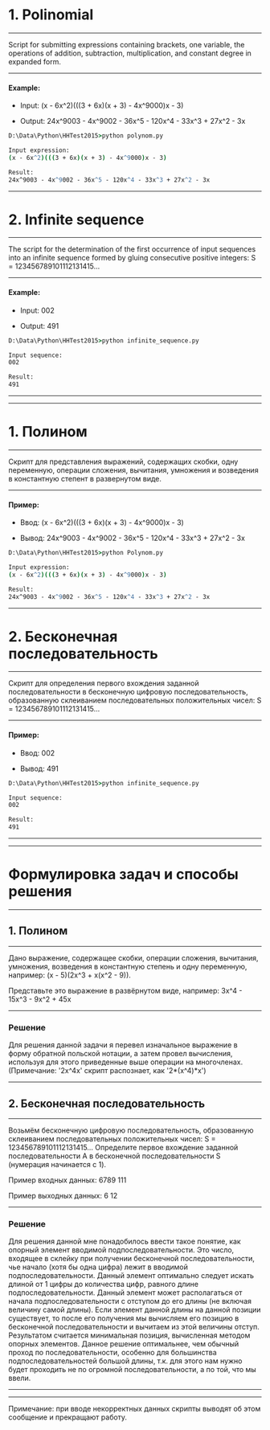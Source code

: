 # 1. Polinomial #
- - - -
Script for submitting expressions containing brackets, one variable, the operations of addition, subtraction, multiplication, and constant degree in expanded form.
- - - -
#### Example: ####

- Input:
(x - 6x^2)(((3 + 6x)(x + 3) - 4x^9000)x - 3)

- Output:
24x^9003 - 4x^9002 - 36x^5 - 120x^4 - 33x^3 + 27x^2 - 3x

```cmd
D:\Data\Python\HHTest2015>python polynom.py

Input expression:
(x - 6x^2)(((3 + 6x)(x + 3) - 4x^9000)x - 3)

Result:
24x^9003 - 4x^9002 - 36x^5 - 120x^4 - 33x^3 + 27x^2 - 3x
```

- - - -
# 2. Infinite sequence #
- - - -
The script for the determination of the first occurrence of input sequences into an infinite sequence formed by gluing consecutive positive integers: S = 123456789101112131415...
- - - -
#### Example: ####

- Input:
002

- Output:
491

```cmd
D:\Data\Python\HHTest2015>python infinite_sequence.py

Input sequence:
002

Result:
491
```
- - - -
- - - -

# 1. Полином #
- - - -
Скрипт для представления выражений, содержащих скобки, одну переменную, операции сложения, вычитания, умножения и возведения в константную степент в развернутом виде.
- - - -
#### Пример: ####

- Ввод:
(x - 6x^2)(((3 + 6x)(x + 3) - 4x^9000)x - 3)

- Вывод:
24x^9003 - 4x^9002 - 36x^5 - 120x^4 - 33x^3 + 27x^2 - 3x

```cmd
D:\Data\Python\HHTest2015>python Polynom.py

Input expression:
(x - 6x^2)(((3 + 6x)(x + 3) - 4x^9000)x - 3)

Result:
24x^9003 - 4x^9002 - 36x^5 - 120x^4 - 33x^3 + 27x^2 - 3x
```

- - - -

# 2. Бесконечная последовательность #
- - - -
Скрипт для определения первого вхождения заданной последовательности в бесконечную цифровую последовательность, образованную склеиванием последовательных положительных чисел: S = 123456789101112131415...
- - - -
#### Пример: ####

- Ввод:
002

- Вывод:
491

```cmd
D:\Data\Python\HHTest2015>python infinite_sequence.py

Input sequence:
002

Result:
491
```
- - - -
- - - -
# Формулировка задач и способы решения #
- - - -
## 1. Полином ##
- - - -
Дано выражение, содержащее скобки, операции сложения, вычитания, умножения, возведения в константную степень и одну переменную, например: (x - 5)(2x^3 + x(x^2 - 9)).

Представьте это выражение в развёрнутом виде, например: 3x^4 - 15x^3 - 9x^2 + 45x
- - - -
### Решение ###
Для решения данной задачи я перевел изначальное выражение в форму обратной польской нотации, а затем провел вычисления, используя для этого приведенные выше операции на многочленах. (Примечание: '2x^4x' скрипт распознает, как '2*(x^4)*x')

- - - -
## 2. Бесконечная последовательность ##
- - - -
Возьмём бесконечную цифровую последовательность, образованную склеиванием последовательных положительных чисел: S = 123456789101112131415...
Определите первое вхождение заданной последовательности A в бесконечной последовательности S (нумерация начинается с 1).

Пример входных данных:
6789
111

Пример выходных данных:
6
12

- - - -
### Решение ###
Для решения данной мне понадобилось ввести такое понятие, как опорный элемент вводимой подпоследовательности. Это число, входящее в склейку при получении бесконечной последовательности, чье начало (хотя бы одна цифра) лежит в вводимой подпоследовательности. Данный элемент оптимально следует искать длиной от 1 цифры до количества цифр, равного длине подпоследовательности. Данный элемент может располагаться от начала подпоследовательности с отступом до его длины (не включая величину самой длины). Если элемент данной длины на данной позиции существует, то после его получения мы вычисляем его позицию в бесконечной последовательности и вычитаем из этой величины отступ. Результатом считается минимальная позиция, вычисленная методом опорных элементов. 
Данное решение оптимальнее, чем обычный проход по последовательности, особенно для большинства подпоследовательностей большой длины, т.к. для этого нам нужно будет проходить не по огромной последовательности, а по той, что мы ввели.
- - - -
- - - -
Примечание: при вводе некорректных данных скрипты выводят об этом сообщение и прекращают работу.
